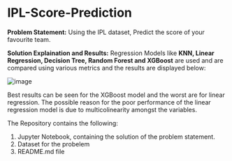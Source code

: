 # IPL-Score-Prediction

**Problem Statement:**
Using the IPL dataset, Predict the score of your favourite team.

**Solution Explaination and Results:**
Regression Models like **KNN, Linear Regression, Decision Tree, Random Forest and XGBoost** are used and are compared using various metrics and the results are displayed below:

![image](https://user-images.githubusercontent.com/69714874/126192976-d21e559a-cff9-495f-8b84-6176e62e1e64.png)

Best results can be seen for the XGBoost model and the worst are for linear regression. The possible reason for the poor performance of the linear regression model is due to multicolinearity amongst the variables.

The Repository contains the following:
1) Jupyter Notebook, containing the solution of the problem statement.
2) Dataset for the probelem
3) README.md file

